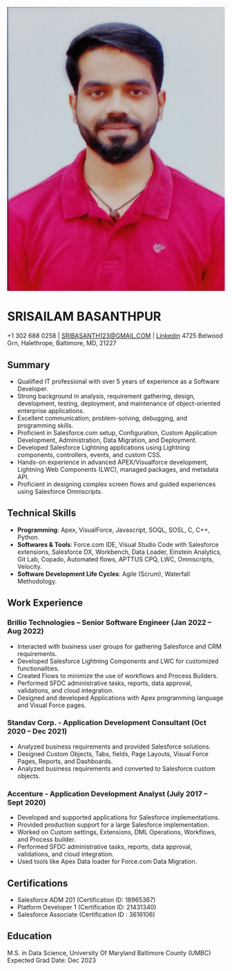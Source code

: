 
![Profile Picture](/my%20passport%20size%20pic.png)

# SRISAILAM BASANTHPUR
+1 302 688 0258 | SRIBASANTH123@GMAIL.COM | [Linkedin](https://www.linkedin.com/in/srisailam-basanthpur-687390184/)
4725 Belwood Grn, Halethrope, Baltimore, MD, 21227

## Summary
- Qualified IT professional with over 5 years of experience as a Software Developer.
- Strong background in analysis, requirement gathering, design, development, testing, deployment, and maintenance of object-oriented enterprise applications.
- Excellent communication, problem-solving, debugging, and programming skills.
- Proficient in Salesforce.com setup, Configuration, Custom Application Development, Administration, Data Migration, and Deployment.
- Developed Salesforce Lightning applications using Lightning components, controllers, events, and custom CSS.
- Hands-on experience in advanced APEX/Visualforce development, Lightning Web Components (LWC), managed packages, and metadata API.
- Proficient in designing complex screen flows and guided experiences using Salesforce Omniscripts.

## Technical Skills
- **Programming**: Apex, VisualForce, Javascript, SOQL, SOSL, C, C++, Python.
- **Softwares & Tools**: Force.com IDE, Visual Studio Code with Salesforce extensions, Salesforce DX, Workbench, Data Loader, Einstein Analytics, Git Lab, Copado, Automated flows, APTTUS CPQ, LWC, Omniscripts, Velocity.
- **Software Development Life Cycles**: Agile (Scrum), Waterfall Methodology.

## Work Experience

### Brillio Technologies – Senior Software Engineer (Jan 2022 – Aug 2022)
- Interacted with business user groups for gathering Salesforce and CRM requirements.
- Developed Salesforce Lightning Components and LWC for customized functionalities.
- Created Flows to minimize the use of workflows and Process Builders.
- Performed SFDC administrative tasks, reports, data approval, validations, and cloud integration.
- Designed and developed Applications with Apex programming language and Visual Force pages.

### Standav Corp. - Application Development Consultant (Oct 2020 – Dec 2021)
- Analyzed business requirements and provided Salesforce solutions.
- Designed Custom Objects, Tabs, fields, Page Layouts, Visual Force Pages, Reports, and Dashboards.
- Analyzed business requirements and converted to Salesforce custom objects.

### Accenture - Application Development Analyst (July 2017 – Sept 2020)
- Developed and supported applications for Salesforce implementations.
- Provided production support for a large Salesforce implementation.
- Worked on Custom settings, Extensions, DML Operations, Workflows, and Process builder.
- Performed SFDC administrative tasks, reports, data approval, validations, and cloud integration.
- Used tools like Apex Data loader for Force.com Data Migration.

## Certifications
- Salesforce ADM 201 (Certification ID: 18965367)
- Platform Developer 1 (Certification ID: 21431340)
- Salesforce Associate (Certification ID : 3616106)

## Education
M.S. in Data Science, University Of Maryland Baltimore County (UMBC)  
Expected Grad Date: Dec 2023

